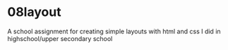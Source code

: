 # 08layout

A school assignment for creating simple layouts with html and css I did in highschool/upper secondary school
